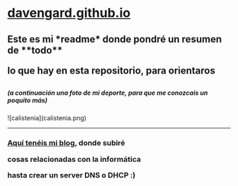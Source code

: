 <h1><a href=https://davengard.github.io/>davengard.github.io</a></h1>
<p>
 <h2><p>Este es mi *readme* donde pondré un resumen de **todo**</p>
     <p>lo que hay en esta repositorio, para orientaros</p><h2>
  <h5>(a continuación una foto de mi deporte, para que me conozcais un poquito más)</h5>
  ![calistenia](calistenia.png)
 <hr>
 
 
 
 <p><h3><a href=https://davengard.wordpress.com/>Aquí tenéis mi blog</a>, donde subiré</p>
                                              <p>cosas relacionadas con la informática</p>
                                                 hasta crear un server DNS o DHCP :)</h3>
